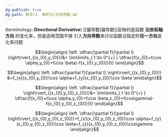 ```yaml
---
dg-publish: true
dg-path: 数学/1. 微积分/方向导数.md
---
```


(terminology::**Directional Derivative**)
[[偏导数\|偏导数]]反映的是函数 **沿坐标轴方向** 的变化率，但是适用范围不够
引入**方向导数**来讨论函数沿指定的**任一方向**变化率问题

$$\begin{align}
\left. \dfrac{\partial f}{\partial l}  \right\rvert_{(x_{0},y_{0})}&= \lim\limits_{ t \to 0^{+} }  \dfrac{f(x_{0}+t\cos \alpha,y_{0}+t\cos \beta)-f(x_{0},y_{0})}{t}
\end{align}$$

$$\begin{align}
\left. \dfrac{\partial f}{\partial l}  \right\rvert_{(x_{0},y_{0})} &=f_{x}(x_{0},y_{0})\cos \alpha+f_{y}(x_{0},y_{0})\cos \beta
\end{align}$$

$$\begin{align}
\left. \dfrac{\partial f}{\partial l}  \right\rvert_{(x_{0},y_{0},z_{0})}&= \lim\limits_{ t \to 0^{+} }  \dfrac{f(x_{0}+t\cos \alpha,y_{0}+t\cos \beta,z_{0}+t\cos\gamma)-f(x_{0},y_{0},z_{0})}{t}
\end{align}$$

$$\begin{align}
\left. \dfrac{\partial f}{\partial l}  \right\rvert_{(x_{0},y_{0},z_{0})}=f_{x}(x_{0},y_{0},z_{0})\cos \alpha+f_{y}(x_{0},y_{0},z_{0})\cos \beta+f_{z}(x_{0},y_{0},z_{0})\cos\gamma
\end{align}$$

